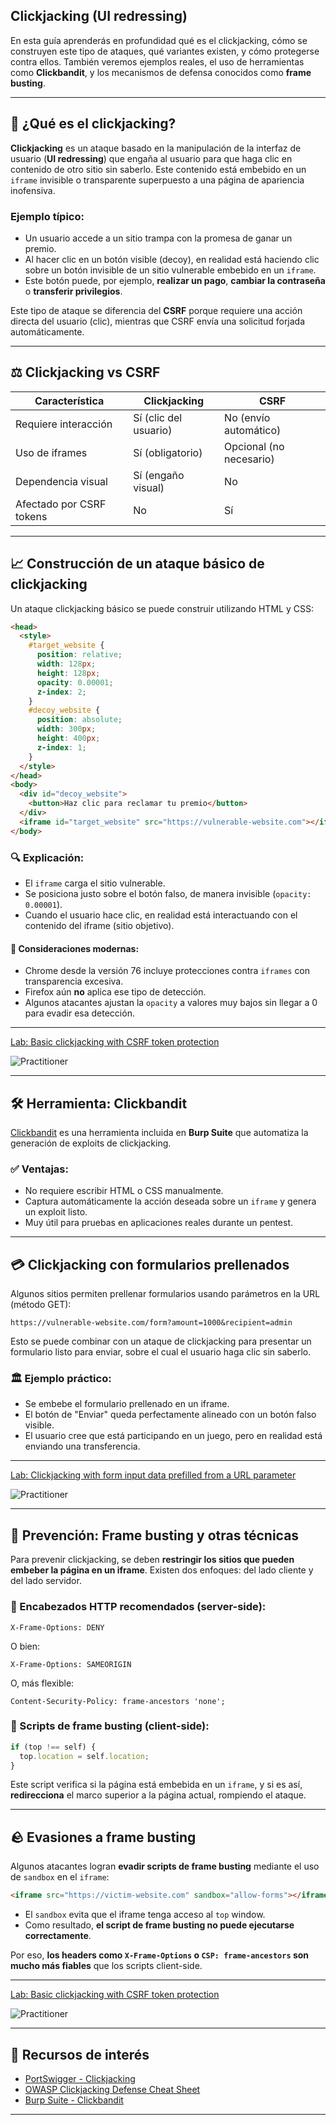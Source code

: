 ## Clickjacking (UI redressing)

En esta guía aprenderás en profundidad qué es el clickjacking, cómo se construyen este tipo de ataques, qué variantes existen, y cómo protegerse contra ellos. También veremos ejemplos reales, el uso de herramientas como **Clickbandit**, y los mecanismos de defensa conocidos como **frame busting**.

---

## 🔐 ¿Qué es el clickjacking?

**Clickjacking** es un ataque basado en la manipulación de la interfaz de usuario (**UI redressing**) que engaña al usuario para que haga clic en contenido de otro sitio sin saberlo. Este contenido está embebido en un `iframe` invisible o transparente superpuesto a una página de apariencia inofensiva.

### Ejemplo típico:

* Un usuario accede a un sitio trampa con la promesa de ganar un premio.
* Al hacer clic en un botón visible (decoy), en realidad está haciendo clic sobre un botón invisible de un sitio vulnerable embebido en un `iframe`.
* Este botón puede, por ejemplo, **realizar un pago**, **cambiar la contraseña** o **transferir privilegios**.

Este tipo de ataque se diferencia del **CSRF** porque requiere una acción directa del usuario (clic), mientras que CSRF envía una solicitud forjada automáticamente.

---

## ⚖️ Clickjacking vs CSRF

| Característica           | Clickjacking          | CSRF                  |
| ------------------------ | --------------------- | --------------------- |
| Requiere interacción     | Sí (clic del usuario) | No (envío automático) |
| Uso de iframes           | Sí (obligatorio)      | Opcional (no necesario) |
| Dependencia visual       | Sí (engaño visual)    | No                    |
| Afectado por CSRF tokens | No                    | Sí                    |

---

## 📈 Construcción de un ataque básico de clickjacking

Un ataque clickjacking básico se puede construir utilizando HTML y CSS:

```html
<head>
  <style>
    #target_website {
      position: relative;
      width: 128px;
      height: 128px;
      opacity: 0.00001;
      z-index: 2;
    }
    #decoy_website {
      position: absolute;
      width: 300px;
      height: 400px;
      z-index: 1;
    }
  </style>
</head>
<body>
  <div id="decoy_website">
    <button>Haz clic para reclamar tu premio</button>
  </div>
  <iframe id="target_website" src="https://vulnerable-website.com"></iframe>
</body>
```

### 🔍 Explicación:

* El `iframe` carga el sitio vulnerable.
* Se posiciona justo sobre el botón falso, de manera invisible (`opacity: 0.00001`).
* Cuando el usuario hace clic, en realidad está interactuando con el contenido del iframe (sitio objetivo).

#### 🚫 Consideraciones modernas:

* Chrome desde la versión 76 incluye protecciones contra `iframes` con transparencia excesiva.
* Firefox aún **no** aplica ese tipo de detección.
* Algunos atacantes ajustan la `opacity` a valores muy bajos sin llegar a 0 para evadir esa detección.

---

[Lab: Basic clickjacking with CSRF token protection](1_Basic_clickjacking_with_CSRF_token_protection.md)  

![Practitioner](https://img.shields.io/badge/level-Apprentice-green) 

---
## 🛠️ Herramienta: Clickbandit

[Clickbandit](https://portswigger.net/burp/documentation/desktop/tools/clickbandit) es una herramienta incluida en **Burp Suite** que automatiza la generación de exploits de clickjacking.

### ✅ Ventajas:

* No requiere escribir HTML o CSS manualmente.
* Captura automáticamente la acción deseada sobre un `iframe` y genera un exploit listo.
* Muy útil para pruebas en aplicaciones reales durante un pentest.

---

## 💳 Clickjacking con formularios prellenados

Algunos sitios permiten prellenar formularios usando parámetros en la URL (método GET):

```url
https://vulnerable-website.com/form?amount=1000&recipient=admin
```

Esto se puede combinar con un ataque de clickjacking para presentar un formulario listo para enviar, sobre el cual el usuario haga clic sin saberlo.

### 🏛️ Ejemplo práctico:

* Se embebe el formulario prellenado en un iframe.
* El botón de "Enviar" queda perfectamente alineado con un botón falso visible.
* El usuario cree que está participando en un juego, pero en realidad está enviando una transferencia.

---

[Lab: Clickjacking with form input data prefilled from a URL parameter](2_Clickjacking_with_form_input_data_prefilled_from_a_URL_parameter.md)  

![Practitioner](https://img.shields.io/badge/level-Apprentice-green) 


---

## 🚫 Prevención: Frame busting y otras técnicas

Para prevenir clickjacking, se deben **restringir los sitios que pueden embeber la página en un iframe**. Existen dos enfoques: del lado cliente y del lado servidor.

### 🔰 Encabezados HTTP recomendados (server-side):

```http
X-Frame-Options: DENY
```

O bien:

```http
X-Frame-Options: SAMEORIGIN
```

O, más flexible:

```http
Content-Security-Policy: frame-ancestors 'none';
```

### 🔧 Scripts de frame busting (client-side):

```javascript
if (top !== self) {
  top.location = self.location;
}
```

Este script verifica si la página está embebida en un `iframe`, y si es así, **redirecciona** el marco superior a la página actual, rompiendo el ataque.

---

## 🪨 Evasiones a frame busting

Algunos atacantes logran **evadir scripts de frame busting** mediante el uso de `sandbox` en el `iframe`:

```html
<iframe src="https://victim-website.com" sandbox="allow-forms"></iframe>
```

* El `sandbox` evita que el iframe tenga acceso al `top` window.
* Como resultado, **el script de frame busting no puede ejecutarse correctamente**.

Por eso, **los headers como ****************`X-Frame-Options`**************** o ****************`CSP: frame-ancestors`**************** son mucho más fiables** que los scripts client-side.

---

[Lab: Basic clickjacking with CSRF token protection](1_Basic_clickjacking_with_CSRF_token_protection.md)  

![Practitioner](https://img.shields.io/badge/level-Apprentice-green) 

---

## 🔗 Recursos de interés

* [PortSwigger - Clickjacking](https://portswigger.net/web-security/clickjacking)
* [OWASP Clickjacking Defense Cheat Sheet](https://cheatsheetseries.owasp.org/cheatsheets/Clickjacking_Defense_Cheat_Sheet.html)
* [Burp Suite - Clickbandit](https://portswigger.net/burp/documentation/desktop/tools/clickbandit)

---
